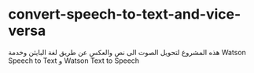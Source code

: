 # convert-speech-to-text-and-vice-versa
هذه المشروع لتحويل الصوت الى نص والعكس عن طريق لغة البايثن وخدمة Watson Speech to Text  و Watson Text to Speech
